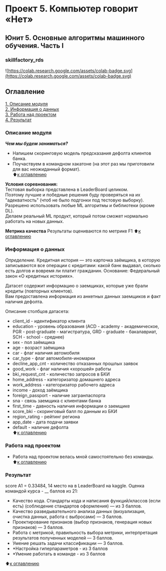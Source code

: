 # Проект 5. Компьютер говорит «Нет»
## Юнит 5. Основные алгоритмы машинного обучения. Часть I   
### skillfactory_rds

![https://colab.research.google.com/assets/colab-badge.svg](https://colab.research.google.com/assets/colab-badge.svg)

## Оглавление  
[1. Описание модуля](https://github.com/akitim/skillfactory_rds/blob/main/module_05/README.md#Описание-модуля)<br>
[2. Информация о данных](https://github.com/akitim/skillfactory_rds/blob/main/module_05/README.md#Информация-о-данных)<br>
[3. Работа над проектом](https://github.com/akitim/skillfactory_rds/blob/main/module_05/README.md#Работа-над-проектом)<br>
[4. Результат](https://github.com/akitim/skillfactory_rds/blob/main/module_05/README.md#Результат)

### Описание модуля  

***Чем мы будем заниматься?***  
- Напишем скоринговую модель предсказания дефолта клиентов банка.  
- Поучаствуем в командном хакатоне (на этот раз мы приготовили для вас неожиданный формат).  
:arrow_up:[к оглавлению](https://github.com/akitim/skillfactory_rds/blob/main/module_05/README.md#Оглавление)

**Условия соревнования:**  
Тестовая выборка представлена в LeaderBoard целиком.  
Поэтому лучшие и победные решения буду проверяться на их "адекватность" (чтоб не было подгонки под тестовую выборку).  
Разрешено использовать любые ML алгоритмы и библиотеки (кроме DL).  
Делаем реальный ML продукт, который потом сможет нормально работать на новых данных.  

**Метрика качества**
Результаты оцениваются по метрике F1
:arrow_up:[к оглавлению](https://github.com/akitim/skillfactory_rds/blob/main/module_05/README.md#Оглавление)

### Информация о данных
*Определение.* Кредитная история — это карточка заёмщика, в которую записываются все операции с кредитами: какой банк выдавал, сколько есть долгов и вовремя ли платит гражданин. Основание: Федеральный закон «О кредитных историях».  

Датасет содержит информацию о заемщиках, которые уже брали кредиты (повторных клиентов).  
Вам предоставлена информация из анкетных данных заемщиков и факт наличия дефолта. 

Описание столбцов датасета:  
- client_id	- идентификатор клиента  
- education	- уровень образования (ACD - academy - академическое, PGR - post-graduate - магистратура, GRD - graduate - бакалавриат, SCH - school - среднее)  
- sex	- пол заёмщика  
- age	- возраст заёмщика  
- car	- флаг наличия автомобиля  
- car_type	- флаг автомобиля-иномарки  
- decline_app_cnt	- количество отказанных прошлых заявок  
- good_work	- флаг наличия «хорошей» работы  
- bki_request_cnt	- количество запросов в БКИ  
- home_address	- категоризатор домашнего адреса  
- work_address	- категоризатор рабочего адреса  
- income	- доход заёмщика  
- foreign_passport	- наличие загранпаспорта  
- sna - связь заемщика с клиентами банка  
- first_time - давность наличия информации о заемщике  
- score_bki - скоринговый балл по данным из БКИ  
- region_rating - рейтинг региона  
- app_date - дата подачи заявки  
- default	- наличие дефолта  
:arrow_up:[к оглавлению](https://github.com/akitim/skillfactory_rds/blob/main/module_05/README.md#Оглавление)

### Работа над проектом  
- Работа над проектом велась мной самостоятельно без команды.<br>
:arrow_up:[к оглавлению](https://github.com/akitim/skillfactory_rds/blob/main/module_05/README.md#Оглавление)

### Результат  
score А1 = 0.33484, 14 место на в LeaderBoard на kaggle.
Оценка командой курса - __ баллов из 21: 
- Качество кода. Стандарты кода и написания функций/классов (если есть) (соблюдение стандартов оформления) — из 3 баллов.
- Качество разведывательного анализа данных (визуализация, очистка данных, работа с выбросами) — 3 баллов.
- Проектирование признаков (выбор признаков, генерация новых признаков) — 3 баллов.
- Работа с метрикой, правильность выбора метрики, интерпретация результатов полученных моделей — 3 баллов.
- Умение решать задачи классификации — 3 баллов.
- *Настройка гиперпараметров - из 3 баллов
- *Умение работать в команде - из 3 баллов

:arrow_up:[к оглавлению](https://github.com/akitim/skillfactory_rds/blob/main/module_05/README.md#Оглавление)
